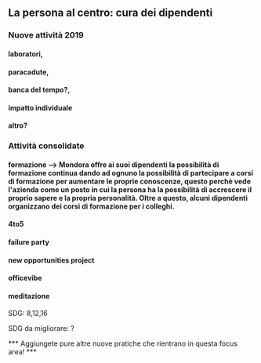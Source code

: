 ## La persona al centro: cura dei dipendenti 

### Nuove attività 2019

#### laboratori, 

#### paracadute, 

#### banca del tempo?, 

#### impatto individuale

#### altro?

### Attività consolidate

#### formazione --> Mondora offre ai suoi dipendenti la possibilità di formazione continua dando ad ognuno la possibilità di partecipare a corsi di formazione per aumentare le proprie conoscenze, questo perchè vede l'azienda come un posto in cui la persona ha la possibilità di accrescere il proprio sapere e la propria personalità. Oltre a questo, alcuni dipendenti organizzano dei corsi di formazione per i colleghi. 

#### 4to5

#### failure party

#### new opportunities project

#### officevibe

#### meditazione

SDG: 8,12,16

SDG da migliorare: ?

*** Aggiungete pure altre nuove pratiche che rientrano in questa focus area! ***
